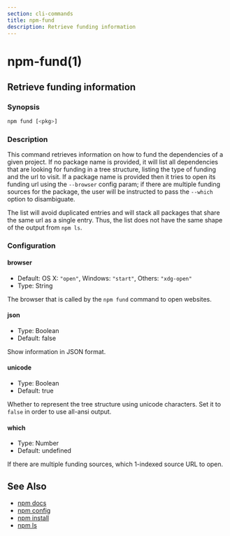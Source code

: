 ```yaml
---
section: cli-commands
title: npm-fund
description: Retrieve funding information
---
```


# npm-fund(1)

## Retrieve funding information

### Synopsis

```bash
npm fund [<pkg>]
```

### Description

This command retrieves information on how to fund the dependencies of a
given project. If no package name is provided, it will list all
dependencies that are looking for funding in a tree structure, listing the
type of funding and the url to visit. If a package name is provided then it
tries to open its funding url using the `--browser` config param; if there
are multiple funding sources for the package, the user will be instructed
to pass the `--which` option to disambiguate.

The list will avoid duplicated entries and will stack all packages that
share the same url as a single entry. Thus, the list does not have the same
shape of the output from `npm ls`.

### Configuration

#### browser

* Default: OS X: `"open"`, Windows: `"start"`, Others: `"xdg-open"`
* Type: String

The browser that is called by the `npm fund` command to open websites.

#### json

* Type: Boolean
* Default: false

Show information in JSON format.

#### unicode

* Type: Boolean
* Default: true

Whether to represent the tree structure using unicode characters.
Set it to `false` in order to use all-ansi output.

#### which

* Type: Number
* Default: undefined

If there are multiple funding sources, which 1-indexed source URL to open.

## See Also

* [npm docs](/cli-commands/docs)
* [npm config](/cli-commands/config)
* [npm install](/cli-commands/install)
* [npm ls](/cli-commands/ls)
